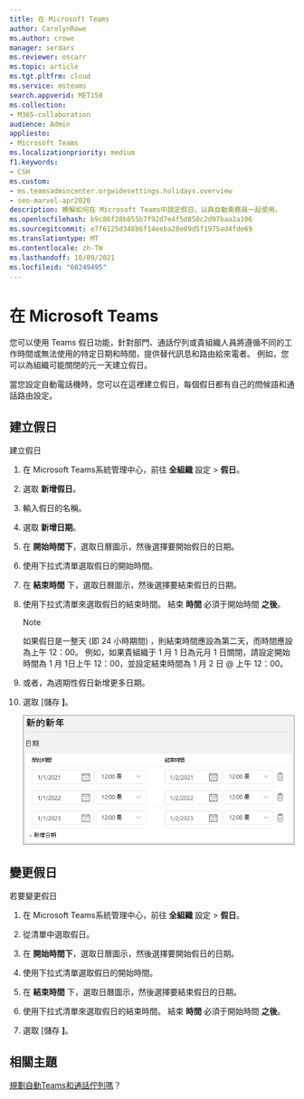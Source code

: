 ```yaml
---
title: 在 Microsoft Teams
author: CarolynRowe
ms.author: crowe
manager: serdars
ms.reviewer: oscarr
ms.topic: article
ms.tgt.pltfrm: cloud
ms.service: msteams
search.appverid: MET150
ms.collection:
- M365-collaboration
audience: Admin
appliesto:
- Microsoft Teams
ms.localizationpriority: medium
f1.keywords:
- CSH
ms.custom:
- ms.teamsadmincenter.orgwidesettings.holidays.overview
- seo-marvel-apr2020
description: 瞭解如何在 Microsoft Teams中設定假日，以與自動乘務員一起使用。
ms.openlocfilehash: b9c86f28b855b7f92d7e4f5d850c2d97baa2a106
ms.sourcegitcommit: e7f6125d348b6f14eeba28e09d5f1975ad4fde69
ms.translationtype: MT
ms.contentlocale: zh-TW
ms.lasthandoff: 10/09/2021
ms.locfileid: "60249495"
---
```

# <a name="set-up-holidays-in-microsoft-teams"></a>在 Microsoft Teams

您可以使用 Teams 假日功能，針對部門、通話佇列或貴組織人員將遵循不同的工作時間或無法使用的特定日期和時間，提供替代訊息和路由給來電者。 例如，您可以為組織可能關閉的元一天建立假日。

當您設定自動電話機時，您可以在這裡[](create-a-phone-system-auto-attendant.md)建立假日，每個假日都有自己的問候語和通話路由設定。

## <a name="create-a-holiday"></a>建立假日

建立假日

1. 在 Microsoft Teams系統管理中心，前往 **全組織** 設定  >  **假日**。

2. 選取 **新增假日**。

3. 輸入假日的名稱。

4. 選取 **新增日期**。

5. 在 **開始時間下**，選取日曆圖示，然後選擇要開始假日的日期。

6. 使用下拉式清單選取假日的開始時間。

7. 在 **結束時間** 下，選取日曆圖示，然後選擇要結束假日的日期。

8. 使用下拉式清單來選取假日的結束時間。 結束 **時間** 必須于開始時間 **之後**。  

   > [!NOTE]
   > 如果假日是一整天 (即 24 小時期間) ，則結束時間應設為第二天，而時間應設為上午 12：00。 例如，如果貴組織于 1 月 1 日為元月 1 日關閉，請設定開始時間為 1 月 1日上午 12：00，並設定結束時間為 1 月 2 日 @ 上午 12：00。 

9. 或者，為週期性假日新增更多日期。

10. 選取 [儲存 **]**。

    ![假日使用者介面的螢幕擷取畫面，其中日期設定為三年。](media/holidays-set-up.png)

## <a name="change-a-holiday"></a>變更假日

若要變更假日

1. 在 Microsoft Teams系統管理中心，前往 **全組織** 設定  >  **假日**。

2. 從清單中選取假日。

3. 在 **開始時間下**，選取日曆圖示，然後選擇要開始假日的日期。

4. 使用下拉式清單選取假日的開始時間。

5. 在 **結束時間** 下，選取日曆圖示，然後選擇要結束假日的日期。 

6. 使用下拉式清單來選取假日的結束時間。 結束 **時間** 必須于開始時間 **之後**。  

7. 選取 [儲存 **]**。

## <a name="related-topics"></a>相關主題

[規劃自動Teams和通話佇列嗎](plan-auto-attendant-call-queue.md)？
